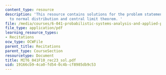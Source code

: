```yaml
---
content_type: resource
description: 'This resource contains solutions for the problem statements related
  to normal distribution and central limit theorem. '
file: /media/courses/6-041-probabilistic-systems-analysis-and-applied-probability-fall-2010/19166cb94ca0fd540c4bcf8985db9c53_MIT6_041F10_rec23_sol.pdf
file_type: application/pdf
learning_resource_types:
- Recitations
ocw_type: OCWFile
parent_title: Recitations
parent_type: CourseSection
resourcetype: Document
title: MIT6_041F10_rec23_sol.pdf
uid: 19166cb9-4ca0-fd54-0c4b-cf8985db9c53
---
```

